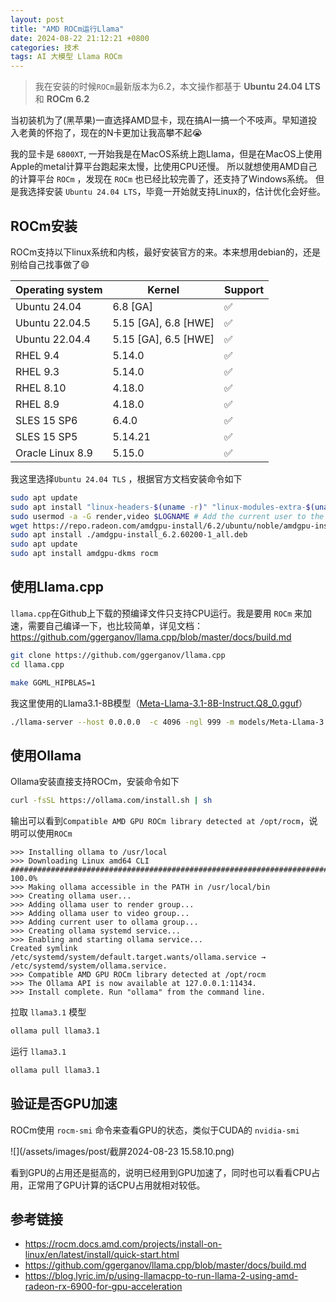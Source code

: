 ```yaml
---
layout: post
title: "AMD ROCm运行Llama"
date: 2024-08-22 21:12:21 +0800
categories: 技术
tags: AI 大模型 Llama ROCm
---
```


> 我在安装的时候`ROCm`最新版本为6.2，本文操作都基于 **Ubuntu 24.04 LTS** 和 **ROCm 6.2**

当初装机为了(黑苹果)一直选择AMD显卡，现在搞AI一搞一个不吱声。早知道投入老黄的怀抱了，现在的N卡更加让我高攀不起😭

我的显卡是 `6800XT`, 一开始我是在MacOS系统上跑Llama，但是在MacOS上使用Apple的metal计算平台跑起来太慢，比使用CPU还慢。
所以就想使用AMD自己的计算平台 `ROCm` ，发现在 `ROCm` 也已经比较完善了，还支持了Windows系统。
但是我选择安装 `Ubuntu 24.04 LTS`，毕竟一开始就支持Linux的，估计优化会好些。

## **ROCm安装**

ROCm支持以下linux系统和内核，最好安装官方的来。本来想用debian的，还是别给自己找事做了😄

| Operating system | Kernel | Support |
|----|----|----|
| Ubuntu 24.04 | 6.8 \[GA\] | ✅ |
| Ubuntu 22.04.5 | 5.15 \[GA\], 6.8 \[HWE\] | ✅  |
| Ubuntu 22.04.4 | 5.15 \[GA\], 6.5 \[HWE\] | ✅ |
| RHEL 9.4 | 5.14.0 | ✅ |
| RHEL 9.3 | 5.14.0 | ✅ |
| RHEL 8.10 | 4.18.0 | ✅ |
| RHEL 8.9 | 4.18.0 | ✅ |
| SLES 15 SP6 | 6.4.0 | ✅ |
| SLES 15 SP5 | 5.14.21 | ✅ |
| Oracle Linux 8.9 | 5.15.0 | ✅  |

我这里选择`Ubuntu 24.04 TLS` ，根据官方文档安装命令如下

```bash
sudo apt update
sudo apt install "linux-headers-$(uname -r)" "linux-modules-extra-$(uname -r)"
sudo usermod -a -G render,video $LOGNAME # Add the current user to the render and video groups
wget https://repo.radeon.com/amdgpu-install/6.2/ubuntu/noble/amdgpu-install_6.2.60200-1_all.deb
sudo apt install ./amdgpu-install_6.2.60200-1_all.deb
sudo apt update
sudo apt install amdgpu-dkms rocm
```

## **使用Llama.cpp**

`llama.cpp`在Github上下载的预编译文件只支持CPU运行。我是要用 `ROCm` 来加速，需要自己编译一下，也比较简单，详见文档：<https://github.com/ggerganov/llama.cpp/blob/master/docs/build.md>

```bash
git clone https://github.com/ggerganov/llama.cpp
cd llama.cpp

make GGML_HIPBLAS=1
```

我这里使用的Llama3.1-8B模型（[Meta-Llama-3.1-8B-Instruct.Q8_0.gguf](https://huggingface.co/QuantFactory/Meta-Llama-3.1-8B-Instruct-GGUF)）

```bash
./llama-server --host 0.0.0.0  -c 4096 -ngl 999 -m models/Meta-Llama-3.1-8B-Instruct.Q8_0.gguf
```

## **使用Ollama**

Ollama安装直接支持ROCm，安装命令如下

```bash
curl -fsSL https://ollama.com/install.sh | sh
```

输出可以看到`Compatible AMD GPU ROCm library detected at /opt/rocm`，说明可以使用`ROCm`

```
>>> Installing ollama to /usr/local
>>> Downloading Linux amd64 CLI
######################################################################## 100.0%  
>>> Making ollama accessible in the PATH in /usr/local/bin
>>> Creating ollama user...
>>> Adding ollama user to render group...
>>> Adding ollama user to video group...
>>> Adding current user to ollama group...
>>> Creating ollama systemd service...
>>> Enabling and starting ollama service...
Created symlink /etc/systemd/system/default.target.wants/ollama.service → /etc/systemd/system/ollama.service.
>>> Compatible AMD GPU ROCm library detected at /opt/rocm
>>> The Ollama API is now available at 127.0.0.1:11434.
>>> Install complete. Run "ollama" from the command line.
```

拉取 `llama3.1` 模型

```bash
ollama pull llama3.1
```

运行 `llama3.1` 

```bash
ollama pull llama3.1
```

## **验证是否GPU加速**

ROCm使用 `rocm-smi` 命令来查看GPU的状态，类似于CUDA的 `nvidia-smi`

![](/assets/images/post/截屏2024-08-23 15.58.10.png)

看到GPU的占用还是挺高的，说明已经用到GPU加速了，同时也可以看看CPU占用，正常用了GPU计算的话CPU占用就相对较低。

## **参考链接**

* <https://rocm.docs.amd.com/projects/install-on-linux/en/latest/install/quick-start.html>
* <https://github.com/ggerganov/llama.cpp/blob/master/docs/build.md>
* <https://blog.lyric.im/p/using-llamacpp-to-run-llama-2-using-amd-radeon-rx-6900-for-gpu-acceleration>
